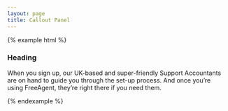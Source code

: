 ```yaml
---
layout: page
title: Callout Panel
---
```

{% example html %}

<div class="CalloutPanel">
  <div class="CalloutPanel-heading">
  <h3>Heading</h3>
  </div>
  <p>When you sign up, our UK-based and super-friendly Support Accountants are on hand
    to guide you through the set-up process. And once you’re using FreeAgent, they’re right
    there if you need them.</p>
</div>

{% endexample %}
